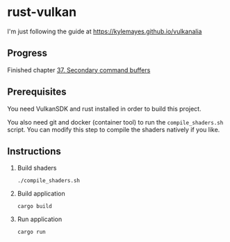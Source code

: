 # rust-vulkan

I'm just following the guide at https://kylemayes.github.io/vulkanalia

## Progress

Finished chapter [37. Secondary command buffers](https://kylemayes.github.io/vulkanalia/dynamic/secondary_command_buffers.html)

## Prerequisites

You need VulkanSDK and rust installed in order to build this project.

You also need git and docker (container tool) to run the `compile_shaders.sh` script.
You can modify this step to compile the shaders natively if you like.

## Instructions

1. Build shaders

    ```console
    ./compile_shaders.sh
    ```

2. Build application

    ```console
    cargo build
    ```

3. Run application

    ```console
    cargo run
    ```
